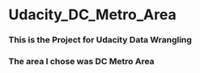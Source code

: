 # Udacity_DC_Metro_Area

### This is the Project for Udacity Data Wrangling 
### The area I chose was DC Metro Area
